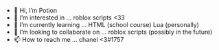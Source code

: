 - 👋 Hi, I’m Potion
- 👀 I’m interested in ... roblox scripts <33
- 🌱 I’m currently learning ... HTML (school course) Lua (personally)
- 💞️ I’m looking to collaborate on ... roblox scripts (possibly in the future)
- 📫 How to reach me ... chanel <3#1757

<!---
P0TI0NMAKER/P0TI0NMAKER is a ✨ special ✨ repository because its `README.md` (this file) appears on your GitHub profile.
You can click the Preview link to take a look at your changes.
--->
